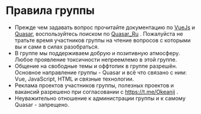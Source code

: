 # Правила группы

- Прежде чем задавать вопрос прочитайте документацию по [VueJs](https://ru.vuejs.org/index.html) и [Quasar](https://quasar.dev/start/pick-quasar-flavour), воспользуйтесь поиском по [Quasar_Ru](https://t.me/quasar_ru) . Пожалуйста не тратьте время участников группы на чтение вопросов с которыми вы и сами в силах разобраться.
- В группе мы поддерживаем добрую и позитивную атмосферу. Любое проявление токсичности непреемлемо в этой группе.
- Общение на свободные темы и оффтопик в группе разрешён. Основное направление группы - Quasar и всё что связано с ним: Vue, JavaScript, HTML и связные технологии.
- Реклама проектов участников группы, полезных проектов и вакансий разрешено при согласовании с <https://t.me/Okeanij> .
- Неуважительно отношение к администрации группы и к самому Quasar - запрещено.

